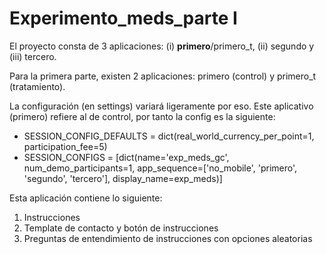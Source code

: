 # Experimento_meds_parte I

El proyecto consta de 3 aplicaciones: (i) **primero**/primero_t, (ii) segundo y (iii) tercero.

Para la primera parte, existen 2 aplicaciones: primero (control) y primero_t (tratamiento).

La configuración (en settings) variará ligeramente por eso. Este aplicativo (primero) refiere al de control, por tanto la config es la siguiente:

- SESSION_CONFIG_DEFAULTS = dict(real_world_currency_per_point=1, participation_fee=5)
- SESSION_CONFIGS = [dict(name='exp_meds_gc', num_demo_participants=1, app_sequence=['no_mobile', 'primero', 'segundo', 'tercero'], display_name=exp_meds)]

Esta aplicación contiene lo siguiente:
1. Instrucciones
2. Template de contacto y botón de instrucciones
3. Preguntas de entendimiento de instrucciones con opciones aleatorias
